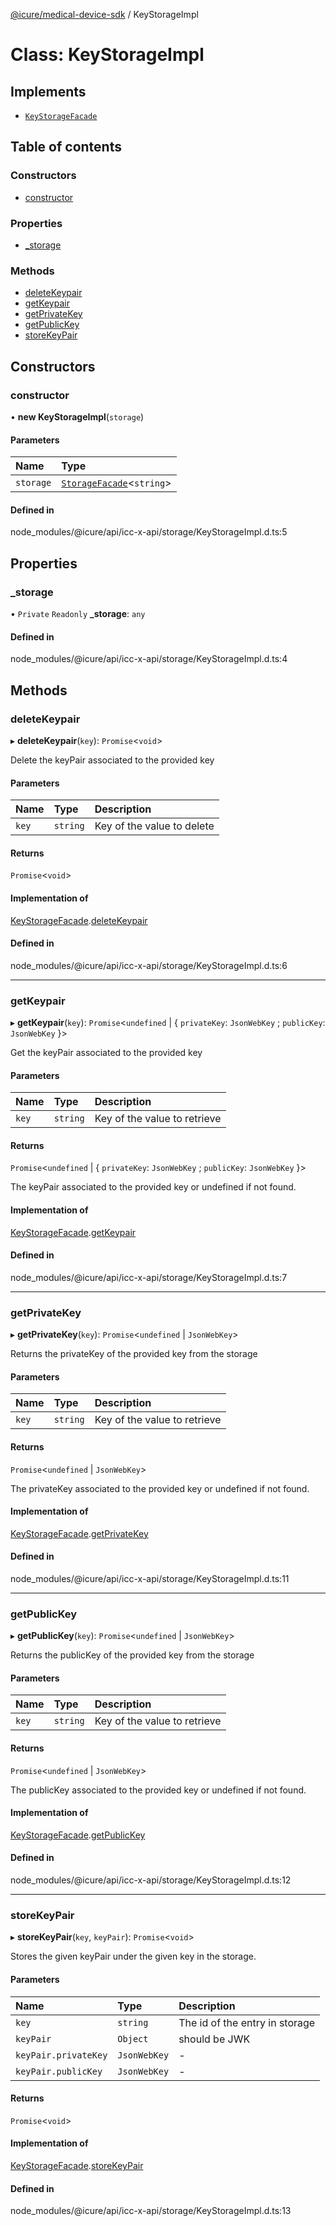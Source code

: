 [@icure/medical-device-sdk](../modules) / KeyStorageImpl

# Class: KeyStorageImpl

## Implements

- [`KeyStorageFacade`](../interfaces/KeyStorageFacade)

## Table of contents

### Constructors

- [constructor](KeyStorageImpl#constructor)

### Properties

- [\_storage](KeyStorageImpl#_storage)

### Methods

- [deleteKeypair](KeyStorageImpl#deletekeypair)
- [getKeypair](KeyStorageImpl#getkeypair)
- [getPrivateKey](KeyStorageImpl#getprivatekey)
- [getPublicKey](KeyStorageImpl#getpublickey)
- [storeKeyPair](KeyStorageImpl#storekeypair)

## Constructors

### constructor

• **new KeyStorageImpl**(`storage`)

#### Parameters

| Name | Type |
| :------ | :------ |
| `storage` | [`StorageFacade`](../interfaces/StorageFacade)<`string`\> |

#### Defined in

node_modules/@icure/api/icc-x-api/storage/KeyStorageImpl.d.ts:5

## Properties

### \_storage

• `Private` `Readonly` **\_storage**: `any`

#### Defined in

node_modules/@icure/api/icc-x-api/storage/KeyStorageImpl.d.ts:4

## Methods

### deleteKeypair

▸ **deleteKeypair**(`key`): `Promise`<`void`\>

Delete the keyPair associated to the provided key

#### Parameters

| Name | Type | Description |
| :------ | :------ | :------ |
| `key` | `string` | Key of the value to delete |

#### Returns

`Promise`<`void`\>

#### Implementation of

[KeyStorageFacade](../interfaces/KeyStorageFacade).[deleteKeypair](../interfaces/KeyStorageFacade#deletekeypair)

#### Defined in

node_modules/@icure/api/icc-x-api/storage/KeyStorageImpl.d.ts:6

___

### getKeypair

▸ **getKeypair**(`key`): `Promise`<`undefined` \| { `privateKey`: `JsonWebKey` ; `publicKey`: `JsonWebKey`  }\>

Get the keyPair associated to the provided key

#### Parameters

| Name | Type | Description |
| :------ | :------ | :------ |
| `key` | `string` | Key of the value to retrieve |

#### Returns

`Promise`<`undefined` \| { `privateKey`: `JsonWebKey` ; `publicKey`: `JsonWebKey`  }\>

The keyPair associated to the provided key or undefined if not found.

#### Implementation of

[KeyStorageFacade](../interfaces/KeyStorageFacade).[getKeypair](../interfaces/KeyStorageFacade#getkeypair)

#### Defined in

node_modules/@icure/api/icc-x-api/storage/KeyStorageImpl.d.ts:7

___

### getPrivateKey

▸ **getPrivateKey**(`key`): `Promise`<`undefined` \| `JsonWebKey`\>

Returns the privateKey of the provided key from the storage

#### Parameters

| Name | Type | Description |
| :------ | :------ | :------ |
| `key` | `string` | Key of the value to retrieve |

#### Returns

`Promise`<`undefined` \| `JsonWebKey`\>

The privateKey associated to the provided key or undefined if not found.

#### Implementation of

[KeyStorageFacade](../interfaces/KeyStorageFacade).[getPrivateKey](../interfaces/KeyStorageFacade#getprivatekey)

#### Defined in

node_modules/@icure/api/icc-x-api/storage/KeyStorageImpl.d.ts:11

___

### getPublicKey

▸ **getPublicKey**(`key`): `Promise`<`undefined` \| `JsonWebKey`\>

Returns the publicKey of the provided key from the storage

#### Parameters

| Name | Type | Description |
| :------ | :------ | :------ |
| `key` | `string` | Key of the value to retrieve |

#### Returns

`Promise`<`undefined` \| `JsonWebKey`\>

The publicKey associated to the provided key or undefined if not found.

#### Implementation of

[KeyStorageFacade](../interfaces/KeyStorageFacade).[getPublicKey](../interfaces/KeyStorageFacade#getpublickey)

#### Defined in

node_modules/@icure/api/icc-x-api/storage/KeyStorageImpl.d.ts:12

___

### storeKeyPair

▸ **storeKeyPair**(`key`, `keyPair`): `Promise`<`void`\>

Stores the given keyPair under the given key in the storage.

#### Parameters

| Name | Type | Description |
| :------ | :------ | :------ |
| `key` | `string` | The id of the entry in storage |
| `keyPair` | `Object` | should be JWK |
| `keyPair.privateKey` | `JsonWebKey` | - |
| `keyPair.publicKey` | `JsonWebKey` | - |

#### Returns

`Promise`<`void`\>

#### Implementation of

[KeyStorageFacade](../interfaces/KeyStorageFacade).[storeKeyPair](../interfaces/KeyStorageFacade#storekeypair)

#### Defined in

node_modules/@icure/api/icc-x-api/storage/KeyStorageImpl.d.ts:13
